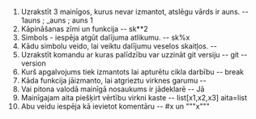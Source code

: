 1. Uzrakstīt 3 mainīgos, kurus nevar izmantot, atslēgu vārds ir auns. -- 1auns ; _auns ; auns 1
2. Kāpināšanas zīmi un funkcija -- sk**2
3. Simbols - iespēja atgūt dalījuma atlikumu. -- sk%x
4. Kādu simbolu veido, lai veiktu dalījumu veselos skaitļos. --
5. Uzrakstīt komandu ar kuras palīdzību var uzzināt git versiju -- git --version
6. Kurš apgalvojums tiek izmantots lai apturētu cikla darbību -- break
7. Kāda funkcija jāizmanto, lai atgrieztu virknes garumu --
8. Vai pitona valodā mainīgā nosaukums ir jādeklarē -- Jā
9. Mainīgajam aita piešķirt vērtību virkni kaste -- list[x1,x2,x3] aita=list
10. Abu veidu iespēja kā ievietot komentāru -- #x un """x"""
